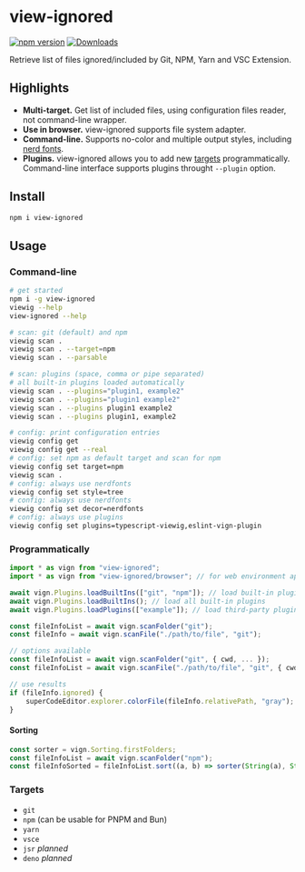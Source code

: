 # view-ignored

[![npm version](https://badge.fury.io/js/view-ignored.svg)](https://www.npmjs.com/package/view-ignored)
[![Downloads](https://img.shields.io/npm/dm/view-ignored.svg)](https://www.npmjs.com/package/view-ignored)

Retrieve list of files ignored/included by Git, NPM, Yarn and VSC Extension.

## Highlights

- **Multi-target.** Get list of included files, using configuration files reader, not command-line wrapper.
- **Use in browser.** view-ignored supports file system adapter.
- **Command-line.** Supports no-color and multiple output styles, including [nerd fonts](https://github.com/ryanoasis/nerd-fonts).
- **Plugins.** view-ignored allows you to add new [targets](#targets) programmatically. Command-line interface supports plugins throught `--plugin` option.

## Install

```bash
npm i view-ignored
```

## Usage

### Command-line

```bash
# get started
npm i -g view-ignored
viewig --help
view-ignored --help

# scan: git (default) and npm
viewig scan .
viewig scan . --target=npm
viewig scan . --parsable

# scan: plugins (space, comma or pipe separated)
# all built-in plugins loaded automatically
viewig scan . --plugins="plugin1, example2"
viewig scan . --plugins="plugin1 example2"
viewig scan . --plugins plugin1 example2
viewig scan . --plugins plugin1, example2

# config: print configuration entries
viewig config get
viewig config get --real
# config: set npm as default target and scan for npm
viewig config set target=npm
viewig scan .
# config: always use nerdfonts
viewig config set style=tree
# config: always use nerdfonts
viewig config set decor=nerdfonts
# config: always use plugins
viewig config set plugins=typescript-viewig,eslint-vign-plugin
```

### Programmatically

```js
import * as vign from "view-ignored";
import * as vign from "view-ignored/browser"; // for web environment apps

await vign.Plugins.loadBuiltIns(["git", "npm"]); // load built-in plugins
await vign.Plugins.loadBuiltIns(); // load all built-in plugins
await vign.Plugins.loadPlugins(["example"]); // load third-party plugins

const fileInfoList = await vign.scanFolder("git");
const fileInfo = await vign.scanFile("./path/to/file", "git");

// options available
const fileInfoList = await vign.scanFolder("git", { cwd, ... });
const fileInfoList = await vign.scanFile("./path/to/file", "git", { cwd, ... });

// use results
if (fileInfo.ignored) {
    superCodeEditor.explorer.colorFile(fileInfo.relativePath, "gray");
}
```

#### Sorting

```js
const sorter = vign.Sorting.firstFolders;
const fileInfoList = await vign.scanFolder("npm");
const fileInfoSorted = fileInfoList.sort((a, b) => sorter(String(a), String(b)));
```

### Targets

- `git`
- `npm` (can be usable for PNPM and Bun)
- `yarn`
- `vsce`
- `jsr` *planned*
- `deno` *planned*
